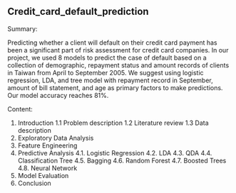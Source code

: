 ## Credit_card_default_prediction

Summary:

Predicting whether a client will default on their credit card payment has been a significant part of risk assessment for credit card companies. In our project, we used 8 models to predict the case of default based on a collection of demographic, repayment status and amount records of clients in Taiwan from April to September 2005. We suggest using logistic regression, LDA, and tree model with repayment record in September, amount of bill statement, and age as primary factors to make predictions. Our model accuracy reaches 81%.

Content:

1. Introduction
  1.1 Problem description
  1.2 Literature review
  1.3 Data description
2. Exploratory Data Analysis
3. Feature Engineering
4. Predictive Analysis
  4.1. Logistic Regression
  4.2. LDA
  4.3. QDA
  4.4. Classification Tree
  4.5. Bagging
  4.6. Random Forest
  4.7. Boosted Trees
  4.8. Neural Network 
5. Model Evaluation
6. Conclusion